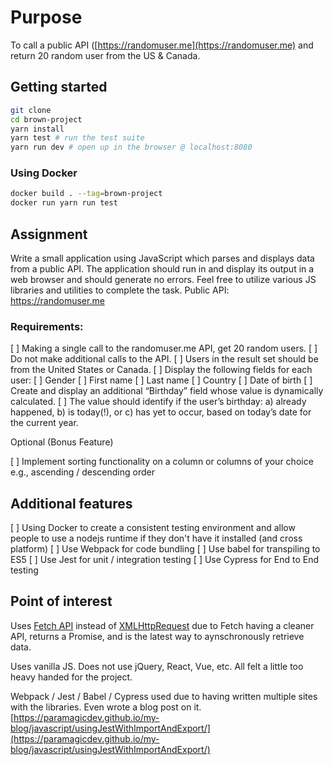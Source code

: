 # Purpose

To call a public API ([https://randomuser.me](https://randomuser.me) and
return 20 random user from the US & Canada.

## Getting started

```bash
git clone
cd brown-project
yarn install
yarn test # run the test suite
yarn run dev # open up in the browser @ localhost:8080
```

### Using Docker

```bash
docker build . --tag=brown-project
docker run yarn run test
```

## Assignment

Write a small application using JavaScript which parses and displays data from a public API.
The application should run in and display its output in a web browser and should generate no
errors. Feel free to utilize various JS libraries and utilities to complete the task.
Public API: https://randomuser.me

### Requirements:

[ ] Making a single call to the randomuser.me API, get 20 random users.
[ ] Do not make additional calls to the API.
[ ] Users in the result set should be from the United States or Canada.
[ ] Display the following fields for each user:
[ ] Gender
[ ] First name
[ ] Last name
[ ] Country
[ ] Date of birth
[ ] Create and display an additional “Birthday” field whose value is dynamically
calculated.
[ ] The value should identify if the user’s birthday: a) already happened, b) is
today(!), or c) has yet to occur, based on today’s date for the current year.

Optional (Bonus Feature)

[ ] Implement sorting functionality on a column or columns of your choice e.g., ascending /
descending order

## Additional features

[ ] Using Docker to create a consistent testing environment and allow people to
use a nodejs runtime if they don't have it installed (and cross platform)
[ ] Use Webpack for code bundling
[ ] Use babel for transpiling to ES5
[ ] Use Jest for unit / integration testing
[ ] Use Cypress for End to End testing

## Point of interest

Uses [Fetch API](https://developer.mozilla.org/en-US/docs/Web/API/Fetch_API) instead of [XMLHttpRequest](https://developer.mozilla.org/en-US/docs/Web/API/XMLHttpRequest) due to Fetch having a cleaner API, returns a Promise,
and is the latest way to aynschronously retrieve data.

Uses vanilla JS. Does not use jQuery, React, Vue, etc. All felt a little too heavy
handed for the project.

Webpack / Jest / Babel / Cypress used due to having written multiple sites with the
libraries. Even wrote a blog post on it. <br>
[https://paramagicdev.github.io/my-blog/javascript/usingJestWithImportAndExport/](https://paramagicdev.github.io/my-blog/javascript/usingJestWithImportAndExport/)
